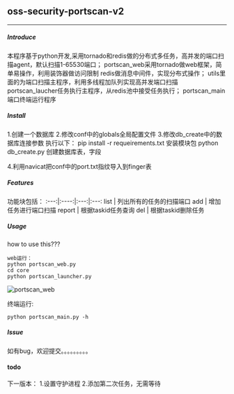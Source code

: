 ## oss-security-portscan-v2
---
##### Introduce
本程序基于python开发,采用tornado和redis做的分布式多任务，高并发的端口扫描agent，默认扫描1-65530端口；
portscan_web采用tornado做web框架，简单易操作，利用装饰器做访问限制
redis做消息中间件，实现分布式操作；
utils里面的为端口扫描主程序，利用多线程加队列实现高并发端口扫描
portscan_laucher任务执行主程序，从redis池中接受任务执行；
portscan_main端口终端运行程序


##### Install
1.创建一个数据库
2.修改conf中的globals全局配置文件
3.修改db_create中的数据库连接参数
执行以下：
pip install -r requeirements.txt 	安装模块包
python db_create.py 				创建数据库表，字段

4.利用navicat把conf中的port.txt指纹导入到finger表

##### Features
功能块包括：
:---:|:----:|:---:|:---:
list	|	列出所有的任务的扫描端口
add		|	增加任务进行端口扫描
report	|	根据taskid任务查询
del 	|	根据taskid删除任务


##### Usage
how to use this???
```
web运行：
python portscan_web.py
cd core
python portscan_launcher.py
```
![portscan_web]()


终端运行:
```
python portscan_main.py -h
```

##### Issue
如有bug，欢迎提交。。。。。。。。。


#### todo
下一版本：
1.设置守护进程
2.添加第二次任务，无需等待



